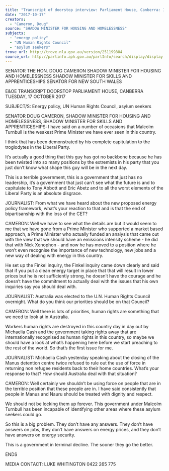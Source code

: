 ```yaml
---
title: "Transcript of doorstop interview: Parliament House, Canberra: 17 October 2017: energy policy; UN Human Rights Council; asylum seekers"
date: "2017-10-17"
creators:
  - "Cameron, Doug"
source: "SHADOW MINISTER FOR HOUSING AND HOMELESSNESS"
subjects:
  - "energy policy"
  - "UN Human Rights Council"
  - "asylum seekers"
trove_url: http://trove.nla.gov.au/version/251199884
source_url: http://parlinfo.aph.gov.au/parlInfo/search/display/display.w3p;query=Id%3A%22media/pressrel/5577476%22
---
```


 

 SENATOR THE HON. DOUG CAMERON  SHADOW MINISTER FOR HOUSING AND HOMELESSNESS  SHADOW MINISTER FOR SKILLS AND APPRENTICESHIPS  SENATOR FOR NEW SOUTH WALES   

 E&OE TRANSCRIPT  DOORSTOP   PARLIAMENT HOUSE, CANBERRA  TUESDAY, 17 OCTOBER 2017   

 SUBJECT/S: Energy policy, UN Human Rights Council, asylum seekers   

 SENATOR DOUG CAMERON, SHADOW MINISTER FOR HOUSING AND  HOMELESSNESS, SHADOW MINISTER FOR SKILLS AND APPRENTICESHIPS: I  have said on a number of occasions that Malcolm Turnbull is the weakest Prime  Minister we have ever seen in this country.   

 I think that has been demonstrated by his complete capitulation to the troglodytes in the  Liberal Party.   

 It’s actually a good thing that this guy has got no backbone because he has been  twisted into so many positions by the extremists in his party that you just don’t know  what shape this guy will be in the next day.   

 This is a terrible government, this is a government that just has no leadership, it’s a  government that just can’t see what the future is and to capitulate to Tony Abbott and  Eric Abetz and to all the worst elements of the Liberal Party is an absolute disgrace.   

 JOURNALIST: From what we have heard about the new proposed energy policy  framework, what’s your reaction to that and is that the end of bipartisanship with the  loss of the CET?   

 

 CAMERON: Well we have to see what the details are but it would seem to me that we  have gone from a Prime Minister who supported a market based approach, a Prime  Minister who actually funded an analysis that came out with the view that we should  have an emissions intensity scheme - he did that with Nick Xenophon - and now he has  moved to a position where he won’t even recognise the importance of new technology,  new jobs and a new way of dealing with energy in this country.  

 

 He set up the Finkel inquiry, the Finkel inquiry came down clearly and said that if you  put a clean energy target in place that that will result in lower prices but he is not  sufficiently strong, he doesn’t have the courage and he doesn’t have the commitment to  actually deal with the issues that his own inquiries say you should deal with.   

 JOURNALIST: Australia was elected to the U.N. Human Rights Council overnight.  What do you think our priorities should be on that Council?   

 CAMERON: Well there is lots of priorities, human rights are something that we need to  look at in Australia.     

 Workers human rights are destroyed in this country day in day out by Michaelia Cash  and the government taking rights away that are internationally recognised as human  rights in this country, so maybe we should have a look at what’s happening here before  we start preaching to the rest of the world.  So that’s the first issue for me.   

 JOURNALIST: Michaelia Cash yesterday speaking about the closing of the Manus  detention centre twice refused to rule out the use of force in returning non refugee  residents back to their home countries.  What’s your response to that? How should  Australia deal with that situation?   

 CAMERON: Well certainly we shouldn’t be using force on people that are in the terrible  position that these people are in. I have said consistently that people in Manus and  Nauru should be treated with dignity and respect.    

 We should not be locking them up forever. This government under Malcolm Turnbull  has been incapable of identifying other areas where these asylum seekers could go.    

 So this is a big problem. They don’t have any answers. They don’t have answers on  jobs, they don’t have answers on energy prices, and they don’t have answers on energy  security.   

 This is a government in terminal decline. The sooner they go the better.   

 ENDS 

 MEDIA CONTACT: LUKE WHITINGTON 0422 265 775   

